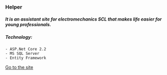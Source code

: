 ### Helper

##### It is an assistant site for electromechanics SCL that makes life easier for young professionals.

##### Technology:
    - ASP.Net Core 2.2
    - MS SQL Server
    - Entity Framework

[Go to the site](http://kolganem-001-site1.dtempurl.com/)
